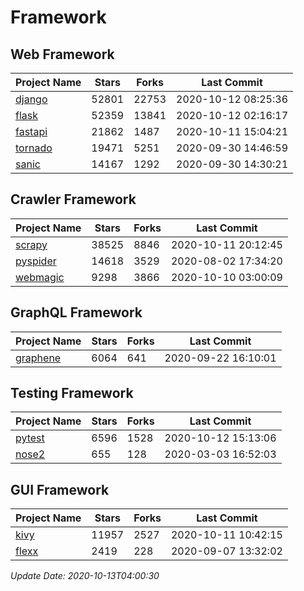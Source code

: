 # Framework

## Web Framework

| Project Name | Stars | Forks | Last Commit |
| ------------ | ----- | ----- | ----------- |
| [django](https://github.com/django/django) | 52801 | 22753 | 2020-10-12 08:25:36 |
| [flask](https://github.com/pallets/flask) | 52359 | 13841 | 2020-10-12 02:16:17 |
| [fastapi](https://github.com/tiangolo/fastapi) | 21862 | 1487 | 2020-10-11 15:04:21 |
| [tornado](https://github.com/tornadoweb/tornado) | 19471 | 5251 | 2020-09-30 14:46:59 |
| [sanic](https://github.com/huge-success/sanic) | 14167 | 1292 | 2020-09-30 14:30:21 |

## Crawler Framework

| Project Name | Stars | Forks | Last Commit |
| ------------ | ----- | ----- | ----------- |
| [scrapy](https://github.com/scrapy/scrapy) | 38525 | 8846 | 2020-10-11 20:12:45 |
| [pyspider](https://github.com/binux/pyspider) | 14618 | 3529 | 2020-08-02 17:34:20 |
| [webmagic](https://github.com/code4craft/webmagic) | 9298 | 3866 | 2020-10-10 03:00:09 |

## GraphQL Framework

| Project Name | Stars | Forks | Last Commit |
| ------------ | ----- | ----- | ----------- |
| [graphene](https://github.com/graphql-python/graphene) | 6064 | 641 | 2020-09-22 16:10:01 |

## Testing Framework

| Project Name | Stars | Forks | Last Commit |
| ------------ | ----- | ----- | ----------- |
| [pytest](https://github.com/pytest-dev/pytest) | 6596 | 1528 | 2020-10-12 15:13:06 |
| [nose2](https://github.com/nose-devs/nose2) | 655 | 128 | 2020-03-03 16:52:03 |

## GUI Framework

| Project Name | Stars | Forks | Last Commit |
| ------------ | ----- | ----- | ----------- |
| [kivy](https://github.com/kivy/kivy) | 11957 | 2527 | 2020-10-11 10:42:15 |
| [flexx](https://github.com/flexxui/flexx) | 2419 | 228 | 2020-09-07 13:32:02 |

*Update Date: 2020-10-13T04:00:30*